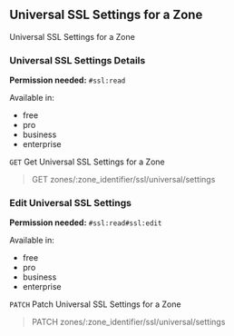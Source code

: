 ## Universal SSL Settings for a Zone

Universal SSL Settings for a Zone

### Universal SSL Settings Details

**Permission needed:** `#ssl:read`

Available in:

* free
* pro
* business
* enterprise

`GET` Get Universal SSL Settings for a Zone

> GET zones/:zone_identifier/ssl/universal/settings


### Edit Universal SSL Settings

**Permission needed:** `#ssl:read#ssl:edit`

Available in:

* free
* pro
* business
* enterprise

`PATCH` Patch Universal SSL Settings for a Zone

> PATCH zones/:zone_identifier/ssl/universal/settings

